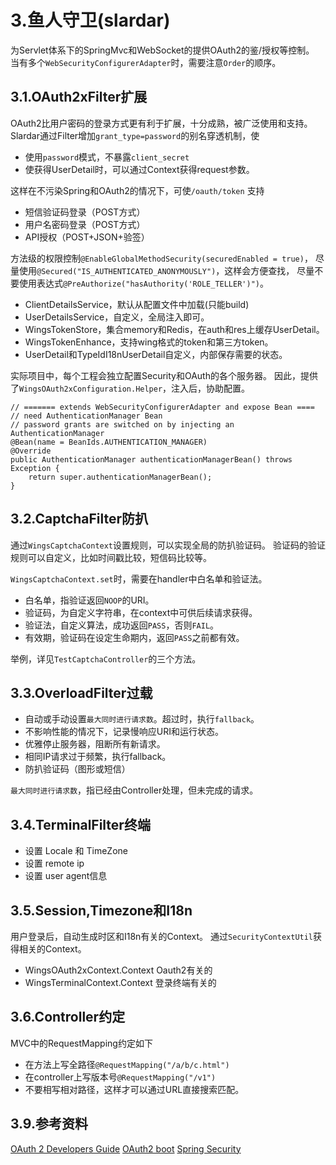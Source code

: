 # 3.鱼人守卫(slardar)

为Servlet体系下的SpringMvc和WebSocket的提供OAuth2的鉴/授权等控制。
当有多个`WebSecurityConfigurerAdapter`时，需要注意`Order`的顺序。

## 3.1.OAuth2xFilter扩展

OAuth2比用户密码的登录方式更有利于扩展，十分成熟，被广泛使用和支持。
Slardar通过Filter增加`grant_type=password`的别名穿透机制，使

 * 使用`password`模式，不暴露`client_secret`
 * 使获得UserDetail时，可以通过Context获得request参数。

这样在不污染Spring和OAuth2的情况下，可使`/oauth/token` 支持

 * 短信验证码登录（POST方式）
 * 用户名密码登录（POST方式）
 * API授权（POST+JSON+验签）

方法级的权限控制`@EnableGlobalMethodSecurity(securedEnabled = true)`，
尽量使用`@Secured("IS_AUTHENTICATED_ANONYMOUSLY")`，这样会方便查找，
尽量不要使用表达式`@PreAuthorize("hasAuthority('ROLE_TELLER')")`。

 * ClientDetailsService，默认从配置文件中加载(只能build)
 * UserDetailsService，自定义，全局注入即可。
 * WingsTokenStore，集合memory和Redis，在auth和res上缓存UserDetail。
 * WingsTokenEnhance，支持wing格式的token和第三方token。
 * UserDetail和TypeIdI18nUserDetail自定义，内部保存需要的状态。

实际项目中，每个工程会独立配置Security和OAuth的各个服务器。
因此，提供了`WingsOAuth2xConfiguration.Helper`，注入后，协助配置。

```
// ======= extends WebSecurityConfigurerAdapter and expose Bean ====
// need AuthenticationManager Bean
// password grants are switched on by injecting an AuthenticationManager
@Bean(name = BeanIds.AUTHENTICATION_MANAGER)
@Override
public AuthenticationManager authenticationManagerBean() throws Exception {
    return super.authenticationManagerBean();
}
```

## 3.2.CaptchaFilter防扒

通过`WingsCaptchaContext`设置规则，可以实现全局的防扒验证码。
验证码的验证规则可以自定义，比如时间戳比较，短信码比较等。

`WingsCaptchaContext.set`时，需要在handler中白名单和验证法。

 * 白名单，指验证返回`NOOP`的URI。
 * 验证码，为自定义字符串，在context中可供后续请求获得。
 * 验证法，自定义算法，成功返回`PASS`，否则`FAIL`。
 * 有效期，验证码在设定生命期内，返回`PASS`之前都有效。

举例，详见`TestCaptchaController`的三个方法。

## 3.3.OverloadFilter过载

 * 自动或手动设置`最大同时进行请求数`。超过时，执行`fallback`。
 * 不影响性能的情况下，记录慢响应URI和运行状态。
 * 优雅停止服务器，阻断所有新请求。
 * 相同IP请求过于频繁，执行fallback。
 * 防扒验证码（图形或短信）
 
 `最大同时进行请求数`，指已经由Controller处理，但未完成的请求。

## 3.4.TerminalFilter终端

 * 设置 Locale 和 TimeZone
 * 设置 remote ip
 * 设置 user agent信息

## 3.5.Session,Timezone和I18n

用户登录后，自动生成时区和I18n有关的Context。
通过`SecurityContextUtil`获得相关的Context。

 * WingsOAuth2xContext.Context Oauth2有关的
 * WingsTerminalContext.Context 登录终端有关的

## 3.6.Controller约定

MVC中的RequestMapping约定如下

 * 在方法上写全路径`@RequestMapping("/a/b/c.html")`
 * 在controller上写版本号`@RequestMapping("/v1")`
 * 不要相写相对路径，这样才可以通过URL直接搜索匹配。


## 3.9.参考资料

[OAuth 2 Developers Guide](https://projects.spring.io/spring-security-oauth/docs/oauth2.html)
[OAuth2 boot](https://docs.spring.io/spring-security-oauth2-boot/docs/current/reference/htmlsingle/)
[Spring Security](https://docs.spring.io/spring-security/site/docs/current/reference/htmlsingle/)
